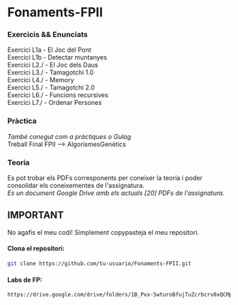 # Fonaments-FPII
### Exercicis && Enunciats
Exercici L1a  - El Joc del Pont  
Exercici L1b  - Detectar muntanyes  
Exercici L2./ - El Joc dels Daus  
Exercici L3./ - Tamagotchi 1.0  
Exercici L4./ - Memory  
Exercici L5./ - Tamagotchi 2.0  
Exercici L6./ - Funcions recursives  
Exercici L7./ - Ordenar Persones  

### Pràctica  

_També conegut com a pràctiques o Gulag_  
Treball Final FPII --> AlgorismesGenètics  

### Teoria

Es pot trobar els PDFs corresponents per coneixer la teoria i poder consolidar els coneixementes de l'assignatura.  
_Es un document Google Drive amb els actuals [20] PDFs de l'assignatura._

## IMPORTANT

No agafis el meu codi! Simplement copypasteja el meu repositori.  

#### Clona el repositori:
```bash
git clone https://github.com/tu-usuario/Fonaments-FPII.git
````
#### Labs de FP:
````bash
https://drive.google.com/drive/folders/1B_Pxx-5wturoBfujTuZcrbcrv0xQCMpg?usp=sharing
